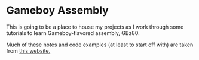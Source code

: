 # Gameboy Assembly

This is going to be a place to house my projects as I work through some tutorials to learn Gameboy-flavored assembly, GBz80.

Much of these notes and code examples (at least to start off with) are taken from [this website.](https://eldred.fr/gb-asm-tutorial/index.html)